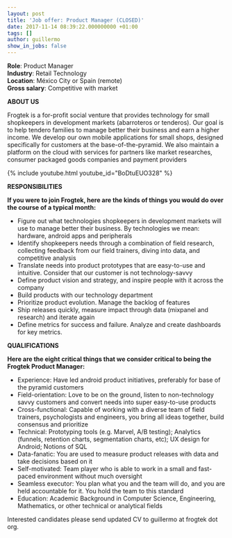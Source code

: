 ```yaml
---
layout: post
title: 'Job offer: Product Manager (CLOSED)'
date: 2017-11-14 08:39:22.000000000 +01:00
tags: []
author: guillermo
show_in_jobs: false
---
```

**Role**: Product Manager   
**Industry**: Retail Technology  
**Location**: México City or Spain (remote)  
**Gross salary**: Competitive with market  

**ABOUT US**

Frogtek is a for-profit social venture that provides technology for small shopkeepers in development markets (abarroteros or tenderos). Our goal is to help tendero families to manage better their business and earn a higher income. We develop our own mobile applications for small shops, designed specifically for customers at the base-of-the-pyramid. We also maintain a platform on the cloud with services for partners like market researches, consumer packaged goods companies and payment providers

{% include youtube.html youtube_id="BoDtuEUO328" %}

**RESPONSIBILITIES**

**If you were to join Frogtek, here are the kinds of things you would do over the course of a typical month:**

- Figure out what technologies shopkeepers in development markets will use to manage better their business. By technologies we mean: hardware, android apps and peripherals
- Identify shopkeepers needs through a combination of field research, collecting feedback from our field trainers, diving into data, and competitive analysis
- Translate needs into product prototypes that are easy-to-use and intuitive. Consider that our customer is not technology-savvy
- Define product vision and strategy, and inspire people with it across the company
- Build products with our technology department
- Prioritize product evolution. Manage the backlog of features
- Ship releases quickly, measure impact through data (mixpanel and research) and iterate again
- Define metrics for success and failure. Analyze and create dashboards for key metrics.

**QUALIFICATIONS**

**Here are the eight critical things that we consider critical to being the Frogtek Product Manager:**

- Experience: Have led android product initiatives, preferably for base of the pyramid customers
- Field-orientation: Love to be on the ground, listen to non-technology savvy customers and convert needs into super easy-to-use products
- Cross-functional: Capable of working with a diverse team of field trainers, psychologists and engineers, you bring all ideas together, build consensus and prioritize
- Technical: Prototyping tools (e.g. Marvel, A/B testing); Analytics (funnels, retention charts, segmentation charts, etc); UX design for Android; Notions of SQL
- Data-fanatic: You are used to measure product releases with data and take decisions based on it  
- Self-motivated: Team player who is able to work in a small and fast-paced environment without much oversight
- Seamless executor: You plan what you and the team will do, and you are held accountable for it. You hold the team to this standard
- Education: Academic Background in Computer Science, Engineering, Mathematics, or other technical or analytical fields

Interested candidates please send updated CV to guillermo at frogtek dot org.
